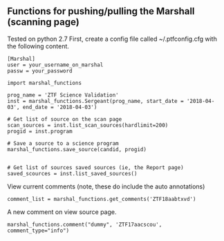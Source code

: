 ## Functions for pushing/pulling the Marshall (scanning page)
Tested on python 2.7
First, create a config file called ~/.ptfconfig.cfg with the following content.
```
[Marshal]
user = your_username_on_marshal
passw = your_password
```
```
import marshal_functions

prog_name = 'ZTF Science Validation'
inst = marshal_functions.Sergeant(prog_name, start_date = '2018-04-03', end_date = '2018-04-03')

# Get list of source on the scan page
scan_sources = inst.list_scan_sources(hardlimit=200)
progid = inst.program

# Save a source to a science program
marshal_functions.save_source(candid, progid)


# Get list of sources saved sources (ie, the Report page)
saved_scources = inst.list_saved_sources()
```

View current comments (note, these do include the auto annotations)
```
comment_list = marshal_functions.get_comments('ZTF18aabtxvd')
```


A new comment on view source page.
```
marshal_functions.comment("dummy", 'ZTF17aacscou', comment_type="info")
```

